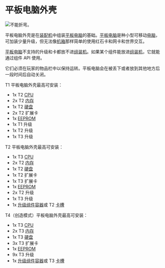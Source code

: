 # 平板电脑外壳

![不能折弯。](oredict:opencomputers:tabletCase1)

平板电脑外壳是在[装配机](../block/assembler.md)中组装[平板电脑](tablet.md)的基础。[平板电脑](tablet.md)是种小型可移动[电脑](../general/computer.md)，可加装少量升级，但无法像[机箱](../block/case1.md)那样简单的使用红石卡和网卡和世界交互。

[平板电脑](tablet.md)不支持的升级和卡都放不进[组装机](../block/assembler.md)。如果某个组件能放进[组装机](../block/assembler.md)，它就能通过组件 API 使用。

它们必须在玩家的物品栏中以保持运转。平板电脑会在被丢下或者放到其他地方后一段时间后自动关闭。

T1 平板电脑外壳最高可安装：
- 1x T2 [CPU](cpu2.md)
- 2x T2 [内存](ram3.md)
- 1x T2 [硬盘](hdd2.md)
- 2x T2 扩展卡
- 1x [EEPROM](eeprom.md)
- 1x T1 升级
- 1x T2 升级
- 1x T3 升级

T2 平板电脑外壳最高可安装：
- 1x T3 [CPU](cpu3.md)
- 2x T2 [内存](ram3.md)
- 1x T2 [硬盘](hdd2.md)
- 1x T2 扩展卡
- 1x T3 扩展卡
- 1x [EEPROM](eeprom.md)
- 2x T2 升级
- 1x T3 升级
- 1x [升级组件容器](upgradeContainer2.md)或 T2 [卡槽](cardContainer2.md)

T4（创造模式）平板电脑外壳最高可安装：
- 1x T3 [CPU](cpu3.md)
- 2x T3 [内存](ram5.md)
- 1x T3 [硬盘](hdd3.md)
- 3x T3 扩展卡
- 1x [EEPROM](eeprom.md)
- 9x T3 升级
- 1x [升级组件容器](upgradeContainer3.md)或 T3 [卡槽](cardContainer3.md)

